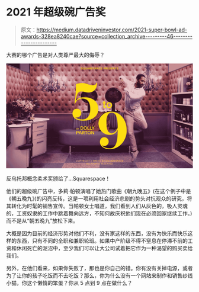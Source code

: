 # 2021 年超级碗广告奖

> 原文：<https://medium.datadriveninvestor.com/2021-super-bowl-ad-awards-328ea8240cae?source=collection_archive---------46----------------------->

大赛的哪个广告是对人类尊严最大的侮辱？

![](img/ce8b187b5bdf9dc61b04ed3d36debd05.png)

反乌托邦概念柔术奖颁给了…Squarespace！

他们的超级碗广告中，多莉·帕顿演唱了她热门歌曲《朝九晚五》(在这个例子中是《朝五晚九》)的闪亮反转，这是一项利用社会经济悲剧的势头对抗观众的研究，将其转化为时髦的销售宣传。当帕顿女士唱道，我们看到人们从灰色的，吸人灵魂的，工资奴隶的工作中跳着舞向远方，不知何故庆祝他们现在必须回家继续工作。)而不是从“朝五晚九”放松下来。

大概是因为目前的经济形势对他们不利，没有家这样的东西，没有为快乐而快乐这样的东西，只有不同的全职和兼职轮班。如果中产阶级不得不窒息在停滞不前的工资和休闲死亡的泥沼中，至少我们可以让大公司试着把它作为一种渴望的购买卖给我们。

另外，在他们看来，如果你失败了，那也是你自己的错。你有没有关掉电源，或者为了让你的孩子吃饭而不去吃饭？那么，你为什么没有一个网站来制作和销售纱线小猫，你这个懒惰的笨蛋？你从 5 点到 9 点在做什么？